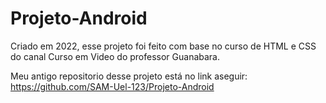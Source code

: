 # Projeto-Android
Criado em 2022, esse projeto foi feito com base no curso de HTML e CSS do canal Curso em Video do professor Guanabara.

Meu antigo repositorio desse projeto está no link aseguir: https://github.com/SAM-Uel-123/Projeto-Android
